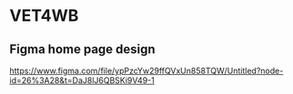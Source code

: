 # VET4WB

## Figma home page design

https://www.figma.com/file/ypPzcYw29ffQVxUn858TQW/Untitled?node-id=26%3A28&t=DaJ8lJ6QBSKi9V49-1